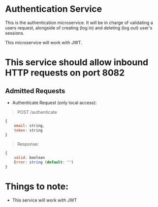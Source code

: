 # Authentication Service
This is the authentication microservice. It will be in charge of validating a users request, alongside of creating (log in) and deleting (log out) user's sessions.

This microservice will work with JWT.

# This service should allow inbound HTTP requests on port 8082

## Admitted Requests

- Authenticate Request (only local access):
> POST /authenticate
```javascript
{
    email: string,
    token: string
}
```

> Response:
```javascript
{
    valid: boolean
    Error: string (default: "")
}
```

# Things to note:
- This service will work with JWT